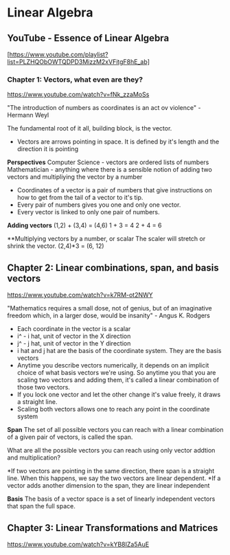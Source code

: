 # Linear Algebra

## YouTube - Essence of Linear Algebra

[https://www.youtube.com/playlist?list=PLZHQObOWTQDPD3MizzM2xVFitgF8hE_ab]




### Chapter 1: Vectors, what even are they?
https://www.youtube.com/watch?v=fNk_zzaMoSs

"The introduction of numbers as coordinates is an act ov violence" - Hermann Weyl

The fundamental root of it all, building block, is the vector.

+ Vectors are arrows pointing in space. It is defined by it's length and the direction it is pointing


**Perspectives**
Computer Science - vectors are ordered lists of numbers
Mathematician - anything where there is a sensible notion of adding two vectors and multipliying the vector by a number

* Coordinates of a vector is a pair of numbers that give instructions on how to get from the tail of a vector to it's tip.
* Every pair of numbers gives you one and only one vector.
* Every vector is linked to only one pair of numbers.

**Adding vectors**
(1,2) + (3,4) = (4,6)
1 + 3 = 4
2 + 4 = 6

**Multiplying vectors by a number, or scalar
The scaler will stretch or shrink the vector.
(2,4)*3 = (6, 12)




## Chapter 2: Linear combinations, span, and basis vectors
https://www.youtube.com/watch?v=k7RM-ot2NWY

"Mathematics requires a small dose, not of genius, but of an imaginative freedom which, in a larger dose, would be insanity" - Angus K. Rodgers

* Each coordinate in the vector is a scalar
* i^ - i hat, unit of vector in the X direction
* j^ - j hat, unit of vector in the Y direction
* i hat and j hat are the basis of the coordinate system. They are the basis vectors
* Anytime you describe vectors numerically, it depends on an implicit choice of what basis vectors we're using. So anytime you that you are scaling two vectors and adding them, it's called a linear combination of those two vectors.
* If you lock one vector and let the other change it's value freely, it draws a straight line.
* Scaling both vectors allows one to reach any point in the coordinate system


**Span**
The set of all possible vectors you can reach with a linear combination of a given pair of vectors, is called the span.

What are all the possible vectors you can reach using only vector addtion and multiplication?

*If two vectors are pointing in the same direction, there span is a straight line. When this happens, we say the two vectors are linear dependent.
*If a vector adds another dimension to the span, they are linear independent


**Basis**
The basis of a vector space is a set of linearly independent vectors that span the full space.



## Chapter 3: Linear Transformations and Matrices

https://www.youtube.com/watch?v=kYB8IZa5AuE

